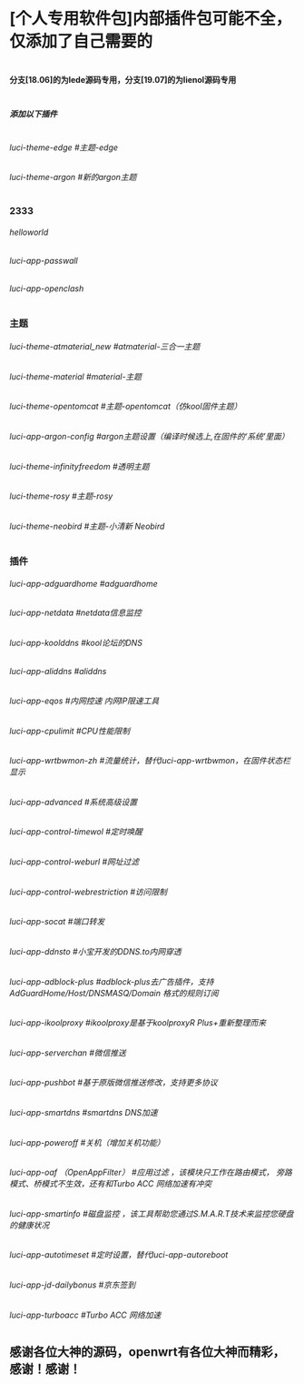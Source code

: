 # [个人专用软件包]内部插件包可能不全，仅添加了自己需要的

#
#### 分支[18.06]的为lede源码专用，分支[19.07]的为lienol源码专用
#

##### 添加以下插件
#

###### luci-theme-edge    #主题-edge
###### luci-theme-argon    #新的argon主题
#
### 2333
###### helloworld
###### luci-app-passwall
###### luci-app-openclash
#
### 主题
###### luci-theme-atmaterial_new   #atmaterial-三合一主题
###### luci-theme-material   #material-主题
###### luci-theme-opentomcat   #主题-opentomcat（仿kool固件主题）
###### luci-app-argon-config    #argon主题设置（编译时候选上,在固件的‘系统’里面）
###### luci-theme-infinityfreedom    #透明主题
###### luci-theme-rosy    #主题-rosy
###### luci-theme-neobird    #主题-小清新 Neobird
#
###  插件
###### luci-app-adguardhome   #adguardhome
###### luci-app-netdata   #netdata信息监控
###### luci-app-koolddns   #kool论坛的DNS
###### luci-app-aliddns    #aliddns
###### luci-app-eqos    #内网控速 内网IP限速工具
###### luci-app-cpulimit   #CPU性能限制
###### luci-app-wrtbwmon-zh   #流量统计，替代luci-app-wrtbwmon，在固件状态栏显示
###### luci-app-advanced   #系统高级设置
###### luci-app-control-timewol   #定时唤醒
###### luci-app-control-weburl   #网址过滤
###### luci-app-control-webrestriction   #访问限制
###### luci-app-socat   #端口转发
###### luci-app-ddnsto    #小宝开发的DDNS.to内网穿透
###### luci-app-adblock-plus    #adblock-plus去广告插件，支持 AdGuardHome/Host/DNSMASQ/Domain 格式的规则订阅
###### luci-app-ikoolproxy   #ikoolproxy是基于koolproxyR Plus+重新整理而来
###### luci-app-serverchan    #微信推送
###### luci-app-pushbot    #基于原版微信推送修改，支持更多协议
###### luci-app-smartdns   #smartdns DNS加速
###### luci-app-poweroff    #关机（增加关机功能）
###### luci-app-oaf （OpenAppFilter）  #应用过滤 ，该模块只工作在路由模式， 旁路模式、桥模式不生效，还有和Turbo ACC 网络加速有冲突
###### luci-app-smartinfo #磁盘监控 ，该工具帮助您通过S.M.A.R.T技术来监控您硬盘的健康状况
###### luci-app-autotimeset   #定时设置，替代luci-app-autoreboot
###### luci-app-jd-dailybonus    #京东签到
###### luci-app-turboacc   #Turbo ACC 网络加速


#
#
## 感谢各位大神的源码，openwrt有各位大神而精彩，感谢！感谢！

#


